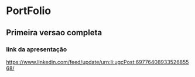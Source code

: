 # PortFolio

## Primeira versao completa

### link da apresentação

https://www.linkedin.com/feed/update/urn:li:ugcPost:6977640893352685568/

